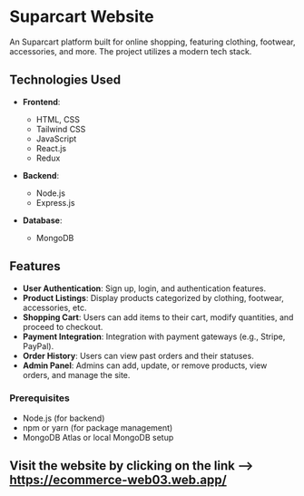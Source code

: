 # Suparcart Website

An Suparcart platform built for online shopping, featuring clothing, footwear, accessories, and more. The project utilizes a modern tech stack.

## Technologies Used

- **Frontend**:
  - HTML, CSS
  - Tailwind CSS 
  - JavaScript
  - React.js 
  - Redux

- **Backend**:
  - Node.js
  - Express.js 

- **Database**:
  - MongoDB 

## Features

- **User Authentication**: Sign up, login, and authentication features.
- **Product Listings**: Display products categorized by clothing, footwear, accessories, etc.
- **Shopping Cart**: Users can add items to their cart, modify quantities, and proceed to checkout.
- **Payment Integration**: Integration with payment gateways (e.g., Stripe, PayPal).
- **Order History**: Users can view past orders and their statuses.
- **Admin Panel**: Admins can add, update, or remove products, view orders, and manage the site.

### Prerequisites

- Node.js (for backend)
- npm or yarn (for package management)
- MongoDB Atlas or local MongoDB setup

## Visit the website by clicking on the link --> https://ecommerce-web03.web.app/
